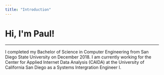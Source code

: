 ```yaml
---
title: "Introduction"
---
```


# Hi, I'm Paul!
---

I completed my Bachelor of Science in Computer Engineering from San Diego State University on December 2018. I am currently working for the Center for Applied Internet Data Analysis (CAIDA) at the University of California San Diego as a Systems Intergration Engineer I.


